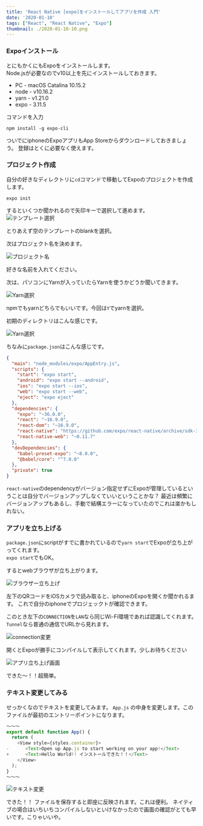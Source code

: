 ```yaml
---
title: 'React Native [expo]をインストールしてアプリを作成 入門'
date: '2020-01-10'
tags: ["React", "React Native", "Expo"]
thumbnail: ./2020-01-10-10.png
---
```


### Expoインストール

とにもかくにもExpoをインストールします。  
Node.jsが必要なのでv10以上を先にインストールしておきます。

- PC - macOS Catalina 10.15.2
- node - v10.16.2
- yarn - v1.21.0
- expo - 3.11.5

コマンドを入力

`npm install -g expo-cli`

ついでにiphoneのExpoアプリもApp Storeからダウンロードしておきましょう。
登録はとくに必要なく使えます。

### プロジェクト作成

自分の好きなディレクトリに`cd`コマンドで移動してExpoのプロジェクトを作成します。

`expo init`

するといくつか聞かれるので矢印キーで選択して進めます。
![テンプレート選択](./2020-01-10-1.png)

とりあえず空のテンプレートのblankを選択。

次はプロジェクト名を決めます。

![プロジェクト名](./2020-01-10-2.png)

好きな名前を入れてください。

次は、パソコンにYarnが入っていたらYarnを使うかどうか聞いてきます。

![Yarn選択](./2020-01-10-3.png)

npmでもyarnどちらでもいいです。今回は`Y`でyarnを選択。

初期のディレクトリはこんな感じです。

![Yarn選択](./2020-01-10-4.png)

ちなみに`package.json`はこんな感じです。

```json:title=package.json
{
  "main": "node_modules/expo/AppEntry.js",
  "scripts": {
    "start": "expo start",
    "android": "expo start --android",
    "ios": "expo start --ios",
    "web": "expo start --web",
    "eject": "expo eject"
  },
  "dependencies": {
    "expo": "~36.0.0",
    "react": "~16.9.0",
    "react-dom": "~16.9.0",
    "react-native": "https://github.com/expo/react-native/archive/sdk-36.0.0.tar.gz",
    "react-native-web": "~0.11.7"
  },
  "devDependencies": {
    "babel-preset-expo": "~8.0.0",
    "@babel/core": "^7.0.0"
  },
  "private": true
}
```

`react-native`のdependencyがバージョン指定せずにExpoが管理しているということは自分でバージョンアップしなくていいということかな？
最近は頻繁にバージョンアップもあるし、手動で結構エラーになっていたのでこれは楽かもしれない。

### アプリを立ち上げる

`package.json`にscriptがすでに書かれているので`yarn start`でExpoが立ち上がってくれます。  
`expo start`でもOK。

するとwebブラウザが立ち上がります。

![ブラウザー立ち上げ](./2020-01-10-5.png)

左下のQRコードをiOSカメラで読み取ると、iphoneのExpoを開くか聞かれるます。
これで自分のiphoneでプロジェックトが確認できます。

このとき左下の`CONNECTION`を`LAN`なら同じWi-Fi環境であれば認識してくれます。`Tunnel`なら普通の通信でURLから見れます。

![connection変更](./2020-01-10-6.png)

開くとExpoが勝手にコンパイルして表示してくれます。少しお待ちください

![アプリ立ち上げ画面](./2020-01-10-7.png)

できた〜！！超簡単。

### テキスト変更してみる

せっかくなのでテキストを変更してみます。
`App.js` の中身を変更します。このファイルが最初のエントリーポイントになります。

```js:title=App.js
〜〜〜
export default function App() {
  return (
    <View style={styles.container}>
-      <Text>Open up App.js to start working on your app!</Text>
+      <Text>Hello World!! インストールできた！！</Text>
    </View>
  );
}
〜〜〜
```
  
![テキスト変更](./2020-01-10-8.png)

できた！！
ファイルを保存すると即座に反映されます。これは便利。
ネイティブの場合はいちいちコンパイルしないといけなかったので画面の確認がとても早いです。こりゃいいや。
